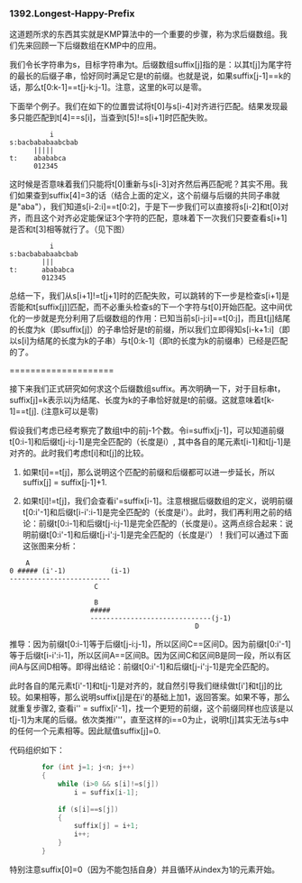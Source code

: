### 1392.Longest-Happy-Prefix

这道题所求的东西其实就是KMP算法中的一个重要的步骤，称为求后缀数组。我们先来回顾一下后缀数组在KMP中的应用。

我们令长字符串为s，目标字符串为t。后缀数组suffix[j]指的是：以其t[j]为尾字符的最长的后缀子串，恰好同时满足它是t的前缀。也就是说，如果suffix[j-1]==k的话，那么t[0:k-1]==t[j-k:j-1]。注意，这里的k可以是零。

下面举个例子。我们在如下的位置尝试将t[0]与s[i-4]对齐进行匹配。结果发现最多只能匹配到t[4]==s[i]，当查到t[5]!=s[i+1]时匹配失败。
```
          i
s:bacbababaabcbab
      |||||
t:    abababca
      012345
```    
这时候是否意味着我们只能将t[0]重新与s[i-3]对齐然后再匹配呢？其实不用。我们如果查到suffix[4]=3的话（结合上面的定义，这个前缀与后缀的共同子串就是"aba"），我们知道s[i-2:i]==t[0:2]，于是下一步我们可以直接将s[i-2]和t[0]对齐，而且这个对齐必定能保证3个字符的匹配，意味着下一次我们只要查看s[i+1]是否和t[3]相等就行了。（见下图）
```
          i
s:bacbababaabcbab
        |||
t:      abababca
        012345
```    
总结一下，我们从s[i+1]!=t[j+1]时的匹配失败，可以跳转的下一步是检查s[i+1]是否能和t[suffix[j]]匹配，而不必重头检查s的下一个字符与t[0]开始匹配。这中间优化的一步就是充分利用了后缀数组的作用：已知当前s[i-j:i]==t[0:j]，而且t[j]结尾的长度为k（即suffix[j]）的子串恰好是t的前缀，所以我们立即得知s[i-k+1:i]（即以s[i]为结尾的长度为k的子串）与t[0:k-1]（即t的长度为k的前缀串）已经是匹配的了。

====================

接下来我们正式研究如何求这个后缀数组suffix。再次明确一下，对于目标串t，suffix[j]=k表示以j为结尾、长度为k的子串恰好就是t的前缀。这就意味着t[k-1]==t[j]. (注意k可以是零)

假设我们考虑已经考察完了数组t中的前j-1个数。令i=suffix[j-1]，可以知道前缀t[0:i-1]和后缀t[j-i:j-1]是完全匹配的（长度是i）, 其中各自的尾元素t[i-1]和t[j-1]是对齐的。此时我们考虑t[i]和t[j]的比较。

1. 如果t[i]==t[j]，那么说明这个匹配的前缀和后缀都可以进一步延长，所以 suffix[j] = suffix[j-1]+1.

2. 如果t[i]!=t[j]，我们会查看i'=suffix[i-1]。注意根据后缀数组的定义，说明前缀t[0:i'-1]和后缀t[i-i':i-1]是完全匹配的（长度是i'）。此时，我们再利用之前的结论：前缀t[0:i-1]和后缀t[j-i:j-1]是完全匹配的（长度是i）。这两点综合起来：说明前缀t[0:i'-1]和后缀t[j-i':j-1]是完全匹配的（长度是i'）！我们可以通过下面这张图来分析：
```
    A
0 ##### (i'-1)           (i-1)
-------------------------
                     C

                     B
                    #####
                    ------------------------------(j-1)
                                              D
```
推导：因为前缀t[0:i-1]等于后缀t[j-i:j-1]，所以区间C==区间D。因为前缀t[0:i'-1]等于后缀t[i-i':i-1]，所以区间A==区间B。因为区间C和区间B是同一段，所以有区间A与区间D相等。即得出结论：前缀t[0:i'-1]和后缀t[j-i':j-1]是完全匹配的。

此时各自的尾元素t[i'-1]和t[j-1]是对齐的，就自然引导我们继续做t[i']和t[j]的比较。如果相等，那么说明suffix[j]是在i'的基础上加1，返回答案。如果不等，那么就重复步骤2, 查看i'' = suffix[i'-1]，找一个更短的前缀，这个前缀同样也应该是以t[j-1]为末尾的后缀。依次类推i'''，直至这样的i==0为止，说明t[j]其实无法与s中的任何一个元素相等。因此赋值suffix[j]=0.

代码组织如下：
```cpp
        for (int j=1; j<n; j++)
        {
            while (i>0 && s[i]!=s[j])
                i = suffix[i-1];
            
            if (s[i]==s[j])
            {
                suffix[j] = i+1;
                i++;
            }                
        }
```        
特别注意suffix[0]=0（因为不能包括自身）并且循环从index为1的元素开始。
